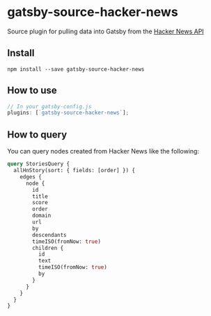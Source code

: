 # gatsby-source-hacker-news

Source plugin for pulling data into Gatsby from the
[Hacker News API](https://github.com/HackerNews/API)

## Install

`npm install --save gatsby-source-hacker-news`

## How to use

```javascript
// In your gatsby-config.js
plugins: [`gatsby-source-hacker-news`];
```

## How to query

You can query nodes created from Hacker News like the following:

```graphql
query StoriesQuery {
  allHnStory(sort: { fields: [order] }) {
    edges {
      node {
        id
        title
        score
        order
        domain
        url
        by
        descendants
        timeISO(fromNow: true)
        children {
          id
          text
          timeISO(fromNow: true)
          by
        }
      }
    }
  }
}
```
